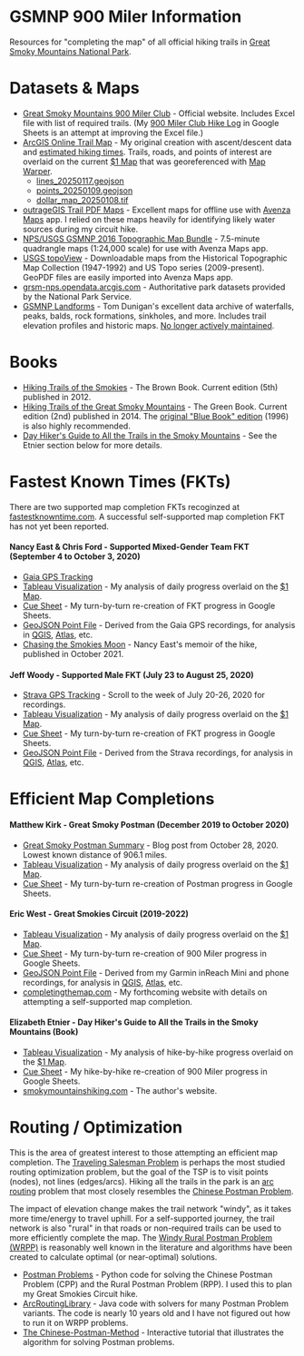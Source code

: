 # GSMNP 900 Miler Information
Resources for "completing the map" of all official hiking trails in [Great Smoky Mountains National Park](https://www.nps.gov/grsm/).

# Datasets & Maps
- [Great Smoky Mountains 900 Miler Club](https://smhclub.org/900-Miler-Club) - Official website. Includes Excel file with list of required trails. (My [900 Miler Club Hike Log](https://docs.google.com/spreadsheets/d/1bFKnjtmx7KK-NzT_R0nFtAiC-mHu1fw8V2mtac089SI/edit?usp=sharing) in Google Sheets is an attempt at improving the Excel file.)
- [ArcGIS Online Trail Map](https://arcg.is/PqW9W) - My original creation with ascent/descent data and [estimated hiking times](https://en.wikipedia.org/wiki/Tobler%27s_hiking_function). Trails, roads, and points of interest are overlaid on the current [$1 Map](https://smokieslife.org/product/backcountry-trail-map/) that was georeferenced with [Map Warper](https://mapwarper.net/maps/88180).
  - [lines_20250117.geojson](https://github.com/ericallanwest/great-smokies-circuit/blob/753dd75b4653ce025064fb0ec89667e01fff2ecf/lines_20250117.geojson)
  - [points_20250109.geojson](https://github.com/ericallanwest/great-smokies-circuit/blob/753dd75b4653ce025064fb0ec89667e01fff2ecf/points_20250109.geojson)
  - [dollar_map_20250108.tif](https://github.com/ericallanwest/great-smokies-circuit/blob/753dd75b4653ce025064fb0ec89667e01fff2ecf/dollar_map_20250108.tif)
- [outrageGIS Trail PDF Maps](https://www.outragegis.com/grsm/) - Excellent maps for offline use with [Avenza Maps](https://store.avenza.com/pages/app-features) app. I relied on these maps heavily for identifying likely water sources during my circuit hike.
- [NPS/USGS GSMNP 2016 Topographic Map Bundle](https://store.avenza.com/products/npsusgs-great-smoky-mountains-national-park-2016-topographic-map-bundle-great-smoky-mountains-national-park-map) - 7.5-minute quadrangle maps (1:24,000 scale) for use with Avenza Maps app.
- [USGS topoView](https://ngmdb.usgs.gov/topoview/viewer/#11/35.5906/-83.5012) - Downloadable maps from the Historical Topographic Map Collection (1947-1992) and US Topo series (2009-present). GeoPDF files are easily imported into Avenza Maps app.
- [grsm-nps.opendata.arcgis.com](https://grsm-nps.opendata.arcgis.com/search?collection=Dataset) - Authoritative park datasets provided by the National Park Service.
- [GSMNP Landforms](https://tnlandforms.us/gsmnp/) - Tom Dunigan's excellent data archive of waterfalls, peaks, balds, rock formations, sinkholes, and more. Includes trail elevation profiles and historic maps. [No longer actively maintained](https://storymaps.arcgis.com/stories/07110fa0fd70404b9f07df1ae212d1f0).

# Books
- [Hiking Trails of the Smokies](https://smokieslife.org/product/hiking-trails-of-the-smokies/) - The Brown Book. Current edition (5th) published in 2012.
- [Hiking Trails of the Great Smoky Mountains](https://smokieslife.org/product/hiking-trails-ken-wise/) - The Green Book. Current edition (2nd) published in 2014. The [original "Blue Book" edition](https://www.amazon.com/Hiking-Trails-Great-Smoky-Mountains/dp/0870499149) (1996) is also highly recommended.
- [Day Hiker's Guide to All the Trails in the Smoky Mountains](https://smokieslife.org/product/day-hikers-guide-to-all-trails/) - See the Etnier section below for more details.

# Fastest Known Times (FKTs)
There are two supported map completion FKTs recoginzed at [fastestknowntime.com](https://fastestknowntime.com/route/great-smoky-mountains-national-park-900-nc-tn). A successful self-supported map completion FKT has not yet been reported.

#### Nancy East & Chris Ford - Supported Mixed-Gender Team FKT (September 4 to October 3, 2020)
- [Gaia GPS Tracking](https://www.gaiagps.com/datasummary/folder/2fdf7a17-4d4c-4eca-a9fe-225c9c0a42a0/)
- [Tableau Visualization](https://public.tableau.com/app/profile/ericallanwest/viz/GSMNP900MilerFKT-NancyEastandChrisFord/East_Ford_FKT_Map) - My analysis of daily progress overlaid on the [$1 Map](https://smokieslife.org/product/backcountry-trail-map/).
- [Cue Sheet](https://docs.google.com/spreadsheets/d/1yewy0VBL8va5r0qMwRLIukVofc1cK5Sm7-bl1nUeyAg/edit?usp=sharing) - My turn-by-turn re-creation of FKT progress in Google Sheets.
- [GeoJSON Point File](https://github.com/ericallanwest/great-smokies-circuit/blob/b221bb94da114a0c37bf9da9d766a3713469031b/nancy_east_fkt_10.geojson) - Derived from the Gaia GPS recordings, for analysis in [QGIS](https://qgis.org/), [Atlas](https://atlas.co/), etc.
- [Chasing the Smokies Moon](https://www.hopeandfeathertravels.com/order-chasing-the-smokies-moon/) - Nancy East's memoir of the hike, published in October 2021.

#### Jeff Woody - Supported Male FKT (July 23 to August 25, 2020)
- [Strava GPS Tracking](https://www.strava.com/athletes/6948035/training/log) - Scroll to the week of July 20-26, 2020 for recordings.
- [Tableau Visualization](https://public.tableau.com/app/profile/ericallanwest/viz/GSMNP900MilerFKT-JeffWoody/Woody_FKT_Map) - My analysis of daily progress overlaid on the [$1 Map](https://smokieslife.org/product/backcountry-trail-map/).
- [Cue Sheet](https://docs.google.com/spreadsheets/d/1HPTxD4CjjyvsUSpXQSYGiy09mZQhA8TUcZfHRDxbVIM/edit?usp=sharing) - My turn-by-turn re-creation of FKT progress in Google Sheets.
- [GeoJSON Point File](https://github.com/ericallanwest/great-smokies-circuit/blob/b221bb94da114a0c37bf9da9d766a3713469031b/jeff_woody_fkt_50.geojson) - Derived from the Strava recordings, for analysis in [QGIS](https://qgis.org/), [Atlas](https://atlas.co/), etc.

# Efficient Map Completions

#### Matthew Kirk - Great Smoky Postman (December 2019 to October 2020)
- [Great Smoky Postman Summary](https://matthewkirk.blogspot.com/2020/10/great-smoky-postman-summary.html) - Blog post from October 28, 2020. Lowest known distance of 906.1 miles.
- [Tableau Visualization](https://public.tableau.com/app/profile/ericallanwest/viz/GreatSmokyPostmanProject-MatthewKirk/Postman_Map) - My analysis of daily progress overlaid on the [$1 Map](https://smokieslife.org/product/backcountry-trail-map/).
- [Cue Sheet](https://docs.google.com/spreadsheets/d/1BoVFACHH7E4-Aeu7uGRGfXZVoJuAOrNvkz2MQOgcd6k/edit?usp=sharing) - My turn-by-turn re-creation of Postman progress in Google Sheets.

#### Eric West - Great Smokies Circuit (2019-2022)
- [Tableau Visualization](https://public.tableau.com/app/profile/ericallanwest/viz/GSMNP900MilerCircuit-EricWest/West_Circuit_Map) - My analysis of daily progress overlaid on the [$1 Map](https://smokieslife.org/product/backcountry-trail-map/).
- [Cue Sheet](https://docs.google.com/spreadsheets/d/1ACHSmas1CtTb6CJ1RvFlAs-pkRSpCG2Y7gnv6m_B_QA/edit?usp=sharing) - My turn-by-turn re-creation of 900 Miler progress in Google Sheets.
- [GeoJSON Point File](https://github.com/ericallanwest/great-smokies-circuit/blob/811641e0c99a4b824dcee5040ced33c9f9aac5d4/eric_west_circuit.geojson) - Derived from my Garmin inReach Mini and phone recordings, for analysis in [QGIS](https://qgis.org/), [Atlas](https://atlas.co/), etc.
- [completingthemap.com](https://completingthemap.com/) - My forthcoming website with details on attempting a self-supported map completion.

#### Elizabeth Etnier - Day Hiker's Guide to All the Trails in the Smoky Mountains (Book)
- [Tableau Visualization](https://public.tableau.com/app/profile/ericallanwest/viz/DayHikersGuidetoAlltheTrailsintheSmokyMountainsEtnier/Etnier_Map) - My analysis of hike-by-hike progress overlaid on the [$1 Map](https://smokieslife.org/product/backcountry-trail-map/).
- [Cue Sheet](https://docs.google.com/spreadsheets/d/1CpX0-61aN38rtjumSJ0_Rv_m-ckZb9kNNl_bq9xX3vU/edit?usp=sharing) - My hike-by-hike re-creation of 900 Miler progress in Google Sheets.
- [smokymountainshiking.com](http://smokymountainshiking.com/) - The author's website.

# Routing / Optimization
This is the area of greatest interest to those attempting an efficient map completion. The [Traveling Salesman Problem](https://en.wikipedia.org/wiki/Travelling_salesman_problem) is perhaps the most studied routing optimization problem, but the goal of the TSP is to visit points (nodes), not lines (edges/arcs). Hiking all the trails in the park is an [arc routing](https://en.wikipedia.org/wiki/Arc_routing) problem that most closely resembles the [Chinese Postman Problem](https://en.wikipedia.org/wiki/Chinese_postman_problem).

The impact of elevation change makes the trail network "windy", as it takes more time/energy to travel uphill. For a self-supported journey, the trail network is also "rural" in that roads or non-required trails can be used to more efficiently complete the map. The [Windy Rural Postman Problem (WRPP)](https://en.wikipedia.org/wiki/Arc_routing#Windy_postman_problem_and_variants) is reasonably well known in the literature and algorithms have been created to calculate optimal (or near-optimal) solutions.
 
- [Postman Problems](https://github.com/brooksandrew/postman_problems) - Python code for solving the Chinese Postman Problem (CPP) and the Rural Postman Problem (RPP). I used this to plan my Great Smokies Circuit hike.
- [ArcRoutingLibrary](https://github.com/Olibear/ArcRoutingLibrary) - Java code with solvers for many Postman Problem variants. The code is nearly 10 years old and I have not figured out how to run it on WRPP problems.
- [The Chinese-Postman-Method](https://web.archive.org/web/20210514003240/https://www-m9.ma.tum.de/graph-algorithms/directed-chinese-postman/index_en.html) - Interactive tutorial that illustrates the algorithm for solving Postman problems.
